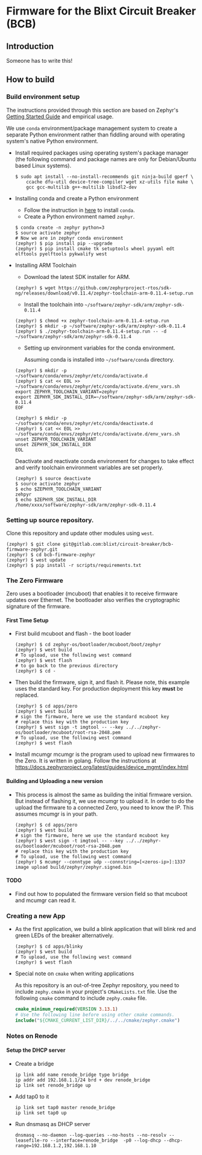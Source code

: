# Firmware for the Blixt Circuit Breaker (BCB)

## Introduction
Someone has to write this!

## How to build

### Build environment setup

The instructions provided through this section are based on Zephyr's [Getting Started Guide](https://docs.zephyrproject.org/latest/getting_started/index.html) and empirical usage. 

We use ``conda`` environment/package management system to create a separate Python environment rather than fiddling around with operating system's native Python environment.


* Install required packages using operating system's package manager (the following command and package names are only for Debian/Ubuntu based Linux systems).
    ```console
    $ sudo apt install --no-install-recommends git ninja-build gperf \
        ccache dfu-util device-tree-compiler wget xz-utils file make \
        gcc gcc-multilib g++-multilib libsdl2-dev
    ```
* Installing conda and create a Python environment
    * Follow the instruction in [here](https://conda.io/projects/conda/en/latest/user-guide/install/index.html) to install ``conda``.
    * Create a Python environment named ``zephyr``.
    ```console
    $ conda create -n zephyr python=3
    $ source activate zephyr
    # Now we are in zephyr conda environment
    (zephyr) $ pip install pip --upgrade
    (zephyr) $ pip install cmake tk setuptools wheel pyyaml edt elftools pyelftools pykwalify west
    ```

* Installing ARM Toolchain
    * Download the latest SDK installer for ARM.
    ```console
    (zephyr) $ wget https://github.com/zephyrproject-rtos/sdk-ng/releases/download/v0.11.4/zephyr-toolchain-arm-0.11.4-setup.run
    ```
    * Install the toolchain into ``~/software/zephyr-sdk/arm/zephyr-sdk-0.11.4``
    ```console
    (zephyr) $ chmod +x zephyr-toolchain-arm-0.11.4-setup.run
    (zephyr) $ mkdir -p ~/software/zephyr-sdk/arm/zephyr-sdk-0.11.4
    (zephyr) $ ./zephyr-toolchain-arm-0.11.4-setup.run -- -d ~/software/zephyr-sdk/arm/zephyr-sdk-0.11.4
    ```

    * Setting up environment variables for the conda environment. 
    
        Assuming conda is installed into ``~/software/conda`` directory.
    ```console
    (zephyr) $ mkdir -p ~/software/conda/envs/zephyr/etc/conda/activate.d
    (zephyr) $ cat << EOL >> ~/software/conda/envs/zephyr/etc/conda/activate.d/env_vars.sh
    export ZEPHYR_TOOLCHAIN_VARIANT=zephyr
    export ZEPHYR_SDK_INSTALL_DIR=~/software/zephyr-sdk/arm/zephyr-sdk-0.11.4
    EOF

    (zephyr) $ mkdir -p ~/software/conda/envs/zephyr/etc/conda/deactivate.d
    (zephyr) $ cat << EOL >> ~/software/conda/envs/zephyr/etc/conda/activate.d/env_vars.sh
    unset ZEPHYR_TOOLCHAIN_VARIANT
    unset ZEPHYR_SDK_INSTALL_DIR
    EOL
    ```

    Deactivate and reactivate conda environment for changes to take effect and verify toolchain environment variables are set properly.

    ```console
    (zephyr) $ source deactivate
    $ source activate zephyr
    $ echo $ZEPHYR_TOOLCHAIN_VARIANT
    zehpyr
    $ echo $ZEPHYR_SDK_INSTALL_DIR
    /home/xxxx/software/zephyr-sdk/arm/zephyr-sdk-0.11.4
    ```

### Setting up source repository.
   
Clone this repository and update other modules using ``west``.

```console
(zephyr) $ git clone git@gitlab.com:blixt/circuit-breaker/bcb-firmware-zephyr.git
(zephyr) $ cd bcb-firmware-zephyr
(zephyr) $ west update
(zephyr) $ pip install -r scripts/requirements.txt
```

### The Zero Firmware
Zero uses a bootloader (mcuboot) that enables it to receive firmware updates over Ethernet.
The bootloader also verifies the cryptographic signature of the firmware.

#### First Time Setup
* First build mcuboot and flash - the boot loader
  
    ```console
    (zephyr) $ cd zephyr-os/bootloader/mcuboot/boot/zephyr
    (zephyr) $ west build
    # To upload, use the following west command
    (zephyr) $ west flash
    # to go back to the previous directory
    (zephyr) $ cd -
    ```
* Then build the firmware, sign it, and flash it.
  Please note, this example uses the standard key. For production deployment this key **must** be replaced.

    ```console
    (zephyr) $ cd apps/zero
    (zephyr) $ west build
    # sign the firmware, here we use the standard mcuboot key
    # replace this key with the production key 
    (zephyr) $ west sign -t imgtool -- --key ../../zephyr-os/bootloader/mcuboot/root-rsa-2048.pem
    # To upload, use the following west command
    (zephyr) $ west flash
    ```

* Install mcumgr
  mcumgr is the program used to upload new firmwares to the Zero. It is written in golang. 
  Follow the instructions at https://docs.zephyrproject.org/latest/guides/device_mgmt/index.html

#### Building and Uploading a new version
* This process is almost the same as building the initial firmware version. But instead of flashing it, 
we use mcumgr to upload it. In order to do the upload the firmware to a connected Zero, you need to know the IP.
This assumes mcumgr is in your path.


    ```console
    (zephyr) $ cd apps/zero
    (zephyr) $ west build
    # sign the firmware, here we use the standard mcuboot key
    (zephyr) $ west sign -t imgtool -- --key ../../zephyr-os/bootloader/mcuboot/root-rsa-2048.pem
    # replace this key with the production key 
    # To upload, use the following west command
    (zephyr) $ mcumgr --conntype udp --connstring=[<zeros-ip>]:1337 image upload build/zephyr/zephyr.signed.bin 
    ```

#### TODO
* Find out how to populated the firmware version field so that mcuboot and mcumgr can read it.

### Creating a new App
* As the first application, we build a blink application that will blink red and green LEDs of the breaker alternatively.

    ```console
    (zephyr) $ cd apps/blinky
    (zephyr) $ west build
    # To upload, use the following west command
    (zephyr) $ west flash
    ```

* Special note on ``cmake`` when writing applications

    As this repository is an out-of-tree Zephyr repository, you need to include ``zephy.cmake`` in your project's ``CMakeLists.txt`` file.
    Use the following ``cmake`` command to include ``zephy.cmake`` file.

    ```cmake
    cmake_minimum_required(VERSION 3.13.1)
    # Use the following line before using other cmake commands.
    include("${CMAKE_CURRENT_LIST_DIR}/../../cmake/zephyr.cmake")
    ```   

### Notes on Renode

#### Setup the DHCP server
* Create a bridge
    ```bridge
    ip link add name renode_bridge type bridge
    ip addr add 192.168.1.1/24 brd + dev renode_bridge
    ip link set renode_bridge up
    ```

* Add tap0 to it
    ```Add tap0 to it
    ip link set tap0 master renode_bridge
    ip link set tap0 up
    ```

* Run dnsmasq as DHCP server
    ```Run dnsmasq
    dnsmasq --no-daemon --log-queries --no-hosts --no-resolv --leasefile-ro --interface=renode_bridge  -p0 --log-dhcp --dhcp-range=192.168.1.2,192.168.1.10
    ```


